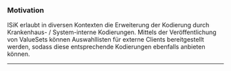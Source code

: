 ### Motivation

ISiK erlaubt in diversen Kontexten die Erweiterung der Kodierung durch Krankenhaus- / System-interne Kodierungen.
Mittels der Veröffentlichung von ValueSets können Auswahllisten für externe Clients bereitgestellt werden, sodass diese entsprechende Kodierungen ebenfalls anbieten können.

---